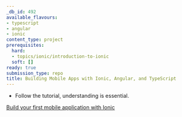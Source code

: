 ```yaml
---
_db_id: 492
available_flavours:
- typescript
- angular
- ionic
content_type: project
prerequisites:
  hard:
  - topics/ionic/introduction-to-ionic
  soft: []
ready: true
submission_type: repo
title: Building Mobile Apps with Ionic, Angular, and TypeScript
---
```


- Follow the tutorial, understanding is essential.

[Build your first mobile application with Ionic](https://ionicframework.com/docs/react/your-first-app)
